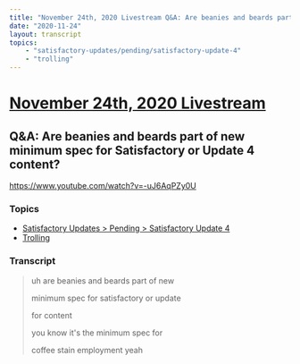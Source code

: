 ```yaml
---
title: "November 24th, 2020 Livestream Q&A: Are beanies and beards part of new minimum spec for Satisfactory or Update 4 content?"
date: "2020-11-24"
layout: transcript
topics:
    - "satisfactory-updates/pending/satisfactory-update-4"
    - "trolling"
---
```

# [November 24th, 2020 Livestream](../2020-11-24.md)
## Q&A: Are beanies and beards part of new minimum spec for Satisfactory or Update 4 content?
https://www.youtube.com/watch?v=-uJ6AqPZy0U

### Topics
* [Satisfactory Updates > Pending > Satisfactory Update 4](../topics/satisfactory-updates/pending/satisfactory-update-4.md)
* [Trolling](../topics/trolling.md)

### Transcript

> uh are beanies and beards part of new
> 
> minimum spec for satisfactory or update
> 
> for content
> 
> you know it's the minimum spec for
> 
> coffee stain employment yeah
> 
